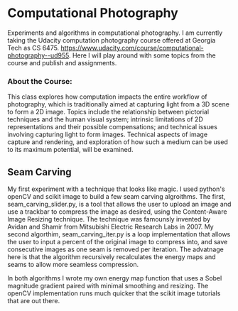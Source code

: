 # Computational Photography

Experiments and algorithms in computational photography. I am currently taking the Udacity computation photography course offered at Georgia Tech as CS 6475. https://www.udacity.com/course/computational-photography--ud955. Here I will play around with some topics from the course and publish and assignments. 

### About the Course: 

This class explores how computation impacts the entire workflow of photography, which is traditionally aimed at capturing light from a 3D scene to form a 2D image. Topics include the relationship between pictorial techniques and the human visual system; intrinsic limitations of 2D representations and their possible compensations; and technical issues involving capturing light to form images. Technical aspects of image capture and rendering, and exploration of how such a medium can be used to its maximum potential, will be examined.

## Seam Carving 

My first experiment with a technique that looks like magic. I used python's openCV and scikit image to build a few seam carving algroithms. The first, seam_carving_slider.py, is a tool that allows the user to upload an image and use a trackbar to compress the image as desired, using the Content-Aware Image Resizing technique. The technique was famounsly invented by Avidan and Shamir from Mitsubishi Electric Research Labs in 2007. My second algorthim, seam_carving_iter.py is a loop implementation that allows the user to input a percent of the original image to compress into, and save consecutive images as one seam is removed per iteration. The advatnage here is that the algorithm recursively recalculates the energy maps and seams to allow more seamless compression. 

In both algorithms I wrote my own energy map function that uses a Sobel magnitude gradient paired with minimal smoothing and resizing. The openCV implementation runs much quicker that the scikit image tutorials that are out there. 

